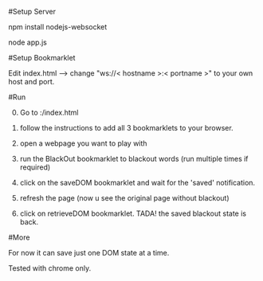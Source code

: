 #Setup Server

npm install nodejs-websocket

node app.js

#Setup Bookmarklet

Edit index.html --> change "ws://< hostname >:< portname >" to your own host and port.

#Run

0) Go to <host>:<port>/index.html

1) follow the instructions to add all 3 bookmarklets to your browser.

2) open a webpage you want to play with

3) run the BlackOut bookmarklet to blackout words (run multiple times if required)

4) click on the saveDOM bookmarklet and wait for the 'saved' notification.

5) refresh the page (now u see the original page without blackout)

6) click on retrieveDOM bookmarklet. TADA! the saved blackout state is back.


#More

For now it can save just one DOM state at a time. 

Tested with chrome only. 
